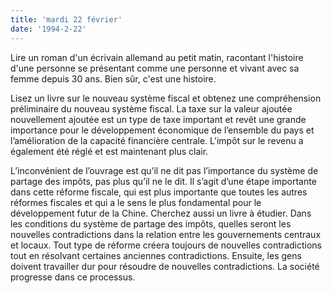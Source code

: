 ```yaml
---
title: 'mardi 22 février'
date: '1994-2-22'
---
```

Lire un roman d'un écrivain allemand au petit matin, racontant l'histoire d'une personne se présentant comme une personne et vivant avec sa femme depuis 30 ans. Bien sûr, c'est une histoire.

Lisez un livre sur le nouveau système fiscal et obtenez une compréhension préliminaire du nouveau système fiscal. La taxe sur la valeur ajoutée nouvellement ajoutée est un type de taxe important et revêt une grande importance pour le développement économique de l’ensemble du pays et l’amélioration de la capacité financière centrale. L'impôt sur le revenu a également été réglé et est maintenant plus clair.

L’inconvénient de l’ouvrage est qu’il ne dit pas l’importance du système de partage des impôts, pas plus qu’il ne le dit. Il s’agit d’une étape importante dans cette réforme fiscale, qui est plus importante que toutes les autres réformes fiscales et qui a le sens le plus fondamental pour le développement futur de la Chine. Cherchez aussi un livre à étudier. Dans les conditions du système de partage des impôts, quelles seront les nouvelles contradictions dans la relation entre les gouvernements centraux et locaux. Tout type de réforme créera toujours de nouvelles contradictions tout en résolvant certaines anciennes contradictions. Ensuite, les gens doivent travailler dur pour résoudre de nouvelles contradictions. La société progresse dans ce processus.